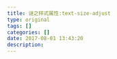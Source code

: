 ```yaml
---
title: 谜之样式属性:text-size-adjust 
type: original
tags: []
categories: []
date: 2017-08-01 13:43:20
description:
---
```


